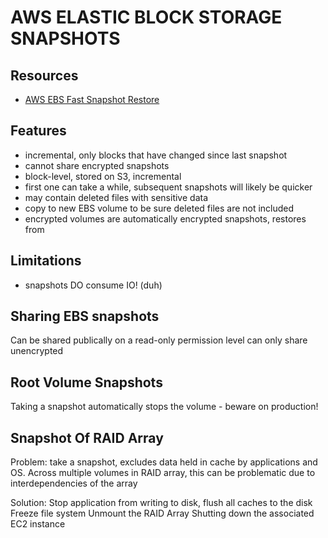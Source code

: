 # AWS ELASTIC BLOCK STORAGE SNAPSHOTS

## Resources

- [AWS EBS Fast Snapshot Restore](https://aws.amazon.com/blogs/aws/new-amazon-ebs-fast-snapshot-restore-fsr/)

## Features

- incremental, only blocks that have changed since last snapshot
- cannot share encrypted snapshots
- block-level, stored on S3, incremental
- first one can take a while, subsequent snapshots will likely be quicker
- may contain deleted files with sensitive data
- copy to new EBS volume to be sure deleted files are not included
- encrypted volumes are automatically encrypted snapshots, restores from

## Limitations

- snapshots DO consume IO! (duh)

## Sharing EBS snapshots

Can be shared publically on a read-only permission level
can only share unencrypted

## Root Volume Snapshots

Taking a snapshot automatically stops the volume - beware on production!

## Snapshot Of RAID Array

Problem: take a snapshot, excludes data held in cache by applications and OS. Across multiple volumes in RAID array, this can be problematic due to interdependencies of the array

Solution: Stop application from writing to disk, flush all caches to the disk
Freeze file system
Unmount the RAID Array
Shutting down the associated EC2 instance
